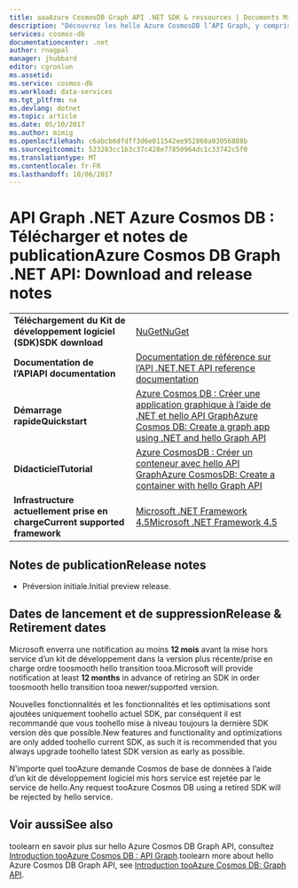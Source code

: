 ```yaml
---
title: aaaAzure CosmosDB Graph API .NET SDK & ressources | Documents Microsoft
description: "Découvrez les hello Azure CosmosDB l’API Graph, y compris les dates de publication, les dates de retrait et les modifications apportées entre chaque version."
services: cosmos-db
documentationcenter: .net
author: rnagpal
manager: jhubbard
editor: cgronlun
ms.assetid: 
ms.service: cosmos-db
ms.workload: data-services
ms.tgt_pltfrm: na
ms.devlang: dotnet
ms.topic: article
ms.date: 05/10/2017
ms.author: mimig
ms.openlocfilehash: c6abcb6dfdff3d6e011542ee952868a93056888b
ms.sourcegitcommit: 523283cc1b3c37c428e77850964dc1c33742c5f0
ms.translationtype: MT
ms.contentlocale: fr-FR
ms.lasthandoff: 10/06/2017
---
```

# <a name="azure-cosmos-db-graph-net-api-download-and-release-notes"></a><span data-ttu-id="db831-103">API Graph .NET Azure Cosmos DB : Télécharger et notes de publication</span><span class="sxs-lookup"><span data-stu-id="db831-103">Azure Cosmos DB Graph .NET API: Download and release notes</span></span>

|   |   |
|---|---|
|<span data-ttu-id="db831-104">**Téléchargement du Kit de développement logiciel (SDK)**</span><span class="sxs-lookup"><span data-stu-id="db831-104">**SDK download**</span></span>|[<span data-ttu-id="db831-105">NuGet</span><span class="sxs-lookup"><span data-stu-id="db831-105">NuGet</span></span>](https://aka.ms/acdbgraphnuget)|
|<span data-ttu-id="db831-106">**Documentation de l’API**</span><span class="sxs-lookup"><span data-stu-id="db831-106">**API documentation**</span></span>|[<span data-ttu-id="db831-107">Documentation de référence sur l’API .NET</span><span class="sxs-lookup"><span data-stu-id="db831-107">.NET API reference documentation</span></span>](https://aka.ms/acdbgraphapiref)|
|<span data-ttu-id="db831-108">**Démarrage rapide**</span><span class="sxs-lookup"><span data-stu-id="db831-108">**Quickstart**</span></span>|[<span data-ttu-id="db831-109">Azure Cosmos DB : Créer une application graphique à l’aide de .NET et hello API Graph</span><span class="sxs-lookup"><span data-stu-id="db831-109">Azure Cosmos DB: Create a graph app using .NET and hello Graph API</span></span>](create-graph-dotnet.md)|
|<span data-ttu-id="db831-110">**Didacticiel**</span><span class="sxs-lookup"><span data-stu-id="db831-110">**Tutorial**</span></span>|[<span data-ttu-id="db831-111">Azure CosmosDB : Créer un conteneur avec hello API Graph</span><span class="sxs-lookup"><span data-stu-id="db831-111">Azure CosmosDB: Create a container with hello Graph API</span></span>](tutorial-develop-graph-dotnet.md)|
|<span data-ttu-id="db831-112">**Infrastructure actuellement prise en charge**</span><span class="sxs-lookup"><span data-stu-id="db831-112">**Current supported framework**</span></span>|[<span data-ttu-id="db831-113">Microsoft .NET Framework 4.5</span><span class="sxs-lookup"><span data-stu-id="db831-113">Microsoft .NET Framework 4.5</span></span>](https://www.microsoft.com/download/details.aspx?id=30653)|

## <a name="release-notes"></a><span data-ttu-id="db831-114">Notes de publication</span><span class="sxs-lookup"><span data-stu-id="db831-114">Release notes</span></span>

* <span data-ttu-id="db831-115">Préversion initiale.</span><span class="sxs-lookup"><span data-stu-id="db831-115">Initial preview release.</span></span>

## <a name="release--retirement-dates"></a><span data-ttu-id="db831-116">Dates de lancement et de suppression</span><span class="sxs-lookup"><span data-stu-id="db831-116">Release & Retirement dates</span></span>
<span data-ttu-id="db831-117">Microsoft enverra une notification au moins **12 mois** avant la mise hors service d’un kit de développement dans la version plus récente/prise en charge ordre toosmooth hello transition tooa.</span><span class="sxs-lookup"><span data-stu-id="db831-117">Microsoft will provide notification at least **12 months** in advance of retiring an SDK in order toosmooth hello transition tooa newer/supported version.</span></span>

<span data-ttu-id="db831-118">Nouvelles fonctionnalités et les fonctionnalités et les optimisations sont ajoutées uniquement toohello actuel SDK, par conséquent il est recommandé que vous toohello mise à niveau toujours la dernière SDK version dès que possible.</span><span class="sxs-lookup"><span data-stu-id="db831-118">New features and functionality and optimizations are only added toohello current SDK, as such it is recommended that you always upgrade toohello latest SDK version as early as possible.</span></span> 

<span data-ttu-id="db831-119">N’importe quel tooAzure demande Cosmos de base de données à l’aide d’un kit de développement logiciel mis hors service est rejetée par le service de hello.</span><span class="sxs-lookup"><span data-stu-id="db831-119">Any request tooAzure Cosmos DB using a retired SDK will be rejected by hello service.</span></span>

## <a name="see-also"></a><span data-ttu-id="db831-120">Voir aussi</span><span class="sxs-lookup"><span data-stu-id="db831-120">See also</span></span>
<span data-ttu-id="db831-121">toolearn en savoir plus sur hello Azure Cosmos DB Graph API, consultez [Introduction tooAzure Cosmos DB : API Graph](graph-introduction.md).</span><span class="sxs-lookup"><span data-stu-id="db831-121">toolearn more about hello Azure Cosmos DB Graph API, see [Introduction tooAzure Cosmos DB: Graph API](graph-introduction.md).</span></span> 
